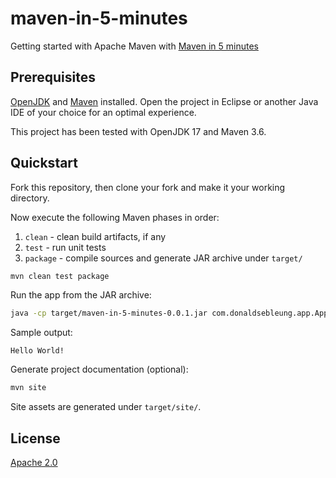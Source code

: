 # maven-in-5-minutes

Getting started with Apache Maven with [Maven in 5 minutes](https://maven.apache.org/guides/getting-started/maven-in-five-minutes.html)

## Prerequisites

[OpenJDK](https://openjdk.org/) and [Maven](https://maven.apache.org/) installed. Open the project in Eclipse or another Java IDE of your choice for an optimal experience.

This project has been tested with OpenJDK 17 and Maven 3.6.

## Quickstart

Fork this repository, then clone your fork and make it your working directory.

Now execute the following Maven phases in order:

1. `clean` - clean build artifacts, if any
1. `test` - run unit tests
1. `package` - compile sources and generate JAR archive under `target/`

```bash
mvn clean test package
```

Run the app from the JAR archive:

```bash
java -cp target/maven-in-5-minutes-0.0.1.jar com.donaldsebleung.app.App
```

Sample output:

```text
Hello World!
```

Generate project documentation \(optional\):

```bash
mvn site
```

Site assets are generated under `target/site/`.

## License

[Apache 2.0](./LICENSE)
